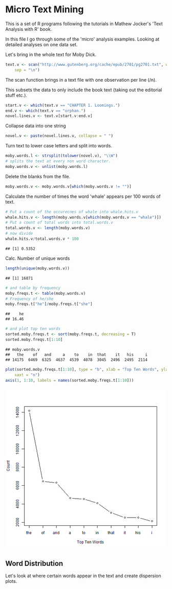 Micro Text Mining
========================================================

This is a set of R programs following the tutorials in Mathew Jocker's 'Text Analysis
with R' book.

In this file I go through some of the 'micro' analysis examples. Looking at detailed analyses on one data set.

Let's bring in the whole text for Moby Dick.


```r
text.v <- scan("http://www.gutenberg.org/cache/epub/2701/pg2701.txt", what = "character", 
    sep = "\n")
```

The scan function brings in a text file with one observation per line (/n).

This subsets the data to only include the book text (taking out the editorial stuff etc.).


```r
start.v <- which(text.v == "CHAPTER 1. Loomings.")
end.v <- which(text.v == "orphan.")
novel.lines.v <- text.v[start.v:end.v]
```


Collapse data into one string

```r
novel.v <- paste(novel.lines.v, collapse = " ")
```


Turn text to lower case letters and split into words.

```r
moby.words.l <- strsplit(tolower(novel.v), "\\W")
# splits the text at every non word character.
moby.words.v <- unlist(moby.words.l)
```


Delete the blanks from the file.

```r
moby.words.v <- moby.words.v[which(moby.words.v != "")]
```


Calculate the number of times the word 'whale' appears per 100 words of text.

```r
# Put a count of the occurecnes of whale into whale.hits.v
whale.hits.v <- length(moby.words.v[which(moby.words.v == "whale")])
# Put a count of total words into total.words.v
total.words.v <- length(moby.words.v)
# now divide
whale.hits.v/total.words.v * 100
```

```
## [1] 0.5352
```


Calc. Number of unique words

```r
length(unique(moby.words.v))
```

```
## [1] 16871
```

```r
# and table by frequency
moby.freqs.t <- table(moby.words.v)
# Frequency of he/she
moby.freqs.t["he"]/moby.freqs.t["she"]
```

```
##    he 
## 16.46
```

```r
# and plot top ten words
sorted.moby.freqs.t <- sort(moby.freqs.t, decreasing = T)
sorted.moby.freqs.t[1:10]
```

```
## moby.words.v
##   the    of   and     a    to    in  that    it   his     i 
## 14175  6469  6325  4637  4539  4078  3045  2496  2495  2114
```

```r
plot(sorted.moby.freqs.t[1:10], type = "b", xlab = "Top Ten Words", ylab = "Count", 
    xaxt = "n")
axis(1, 1:10, labels = names(sorted.moby.freqs.t[1:10]))
```

![plot of chunk Unique](figure/Unique.png) 


Word Distribution
------------------
  
Let's look at where certain words appear in the text and create
dispersion plots.

